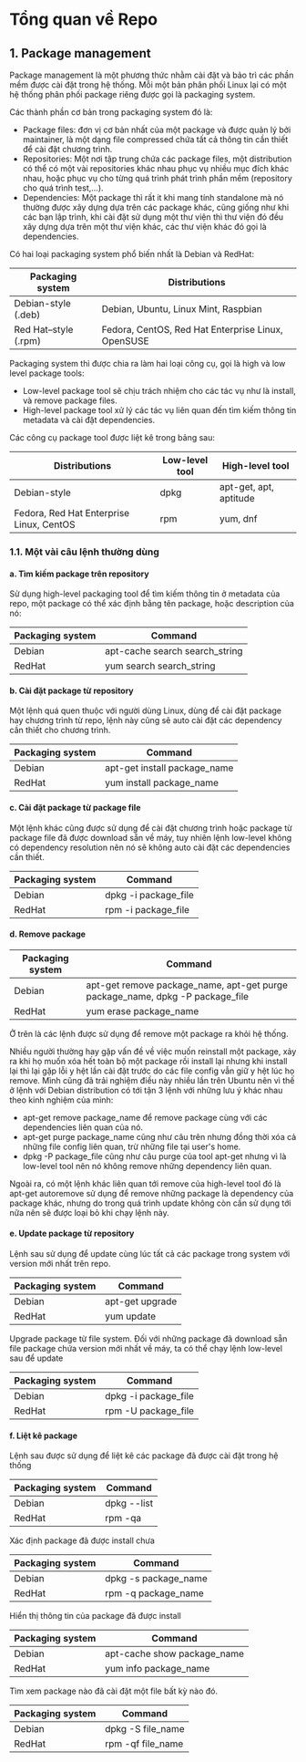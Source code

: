 # Tổng quan về Repo

## 1. Package management

Package management là một phương thức nhằm cài đặt và bảo trì các phần mềm được cài đặt trong hệ thống. Mỗi một bản phân phối Linux lại có một hệ thống phân phối package riêng được gọi là packaging system.

Các thành phần cơ bản trong packaging system đó là:
- Package files: đơn vị cơ bản nhất của một package và được quản lý bởi maintainer, là một dạng file compressed chứa tất cả thông tin cần thiết để cài đặt chương trình.
- Repositories: Một nơi tập trung chứa các package files, một distribution có thể có một vài repositories khác nhau phục vụ nhiều mục đích khác nhau, hoặc phục vụ cho từng quá trình phát trình phần mềm (repository cho quá trình test,...).
- Dependencies: Một package thì rất it khi mang tính standalone mà nó thường được xây dựng dựa trên các package khác, cũng giống như khi các bạn lập trình, khi cài đặt sử dụng một thư viện thì thư viện đó đều xây dựng dựa trên một thư viện khác, các thư viện khác đó gọi là dependencies.

Có hai loại packaging system phổ biến nhất là Debian và RedHat:

| Packaging system |	Distributions |
|------------------|----------------|
| Debian-style (.deb) |	Debian, Ubuntu, Linux Mint, Raspbian |
| Red Hat–style (.rpm)|	Fedora, CentOS, Red Hat Enterprise Linux, OpenSUSE |

Packaging system thì được chia ra làm hai loại công cụ, gọi là high và low level package tools:
- Low-level package tool sẽ chịu trách nhiệm cho các tác vụ như là install, và remove package files.
- High-level package tool xử lý các tác vụ liên quan đến tìm kiếm thông tin metadata và cài đặt dependencies.

Các công cụ package tool được liệt kê trong bảng sau:

| Distributions |	Low-level tool |	High-level tool |
|---------------|----------------|------------------|
| Debian-style |	dpkg	| apt-get, apt, aptitude |
| Fedora, Red Hat Enterprise Linux, CentOS |	rpm	| yum, dnf |

### 1.1. Một vài câu lệnh thường dùng
#### a. Tìm kiếm package trên repository

Sử dụng high-level packaging tool để tìm kiếm thông tin ở metadata của repo, một package có thể xác định bằng tên package, hoặc description của nó:

| Packaging system |	Command |
|------------------|----------|
|Debian|	apt-cache search search_string|
|RedHat	| yum search search_string |

#### b. Cài đặt package từ repository

Một lệnh quá quen thuộc với người dùng Linux, dùng để cài đặt package hay chương trình từ repo, lệnh này cũng sẽ auto cài đặt các dependency cần thiết cho chương trình.

| Packaging system |	Command |
| -----------------|----------|
|Debian |	apt-get install package_name |
|RedHat |	yum install package_name |

#### c. Cài đặt package từ package file

Một lệnh khác cũng được sử dụng để cài đặt chương trình hoặc package từ package file đã được download sẵn về máy, tuy nhiên lệnh low-level không có dependency resolution nên nó sẽ không auto cài đặt các dependencies cần thiết.

| Packaging system |	Command |
|------------------|----------|
|Debian	| dpkg -i package_file|
|RedHat |	rpm -i package_file |

#### d. Remove package

| Packaging system	| Command |
|-------------------|---------|
|Debian|	apt-get remove package_name, apt-get purge package_name, dpkg -P package_file|
|RedHat|	yum erase package_name|

Ở trên là các lệnh được sử dụng để remove một package ra khỏi hệ thống.

Nhiều người thường hay gặp vấn đề về việc muốn reinstall một package, xảy ra khi họ muốn xóa hết toàn bộ một package rồi install lại nhưng khi install lại thì lại gặp lỗi y hệt lần cài đặt trước do các file config vẫn giữ y hệt lúc họ remove. Mình cũng đã trải nghiệm điều này nhiều lần trên Ubuntu nên vì thế ở lệnh với Debian distribution có tới tận 3 lệnh với những lưu ý khác nhau theo kinh nghiệm của mình:

- apt-get remove package_name để remove package cùng với các dependencies liên quan của nó.
- apt-get purge package_name cũng như câu trên nhưng đồng thời xóa cả những file config liên quan, trừ những file tại user's home.
- dpkg -P package_file cũng như câu purge của tool apt-get nhưng vì là low-level tool nên nó không remove những dependency liên quan.

Ngoài ra, có một lệnh khác liên quan tới remove của high-level tool đó là apt-get autoremove sử dụng để remove những package là dependency của package khác, nhưng do trong quá trình update không còn cần sử dụng tới nữa nên sẽ được loại bỏ khi chạy lệnh này.

#### e. Update package từ repository

Lệnh sau sử dụng để update cùng lúc tất cả các package trong system với version mới nhất trên repo.

| Packaging system |	Command |
|------------------|----------|
| Debian |	apt-get upgrade |
| RedHat | yum update |

Upgrade package từ file system. Đối với những package đã download sẵn file package chứa version mới nhất về máy, ta có thể chạy lệnh low-level sau để update

| Packaging system |	Command |
|------------------|----------|
| Debian	| dpkg -i package_file|
|RedHat|	rpm -U package_file|

#### f. Liệt kê package

Lệnh sau được sử dụng để liệt kê các package đã được cài đặt trong hệ thống

| Packaging system	| Command |
|-------------------|---------|
| Debian |	dpkg --list |
| RedHat | rpm -qa |

Xác định package đã được install chưa

| Packaging system |	Command |
|------------------|----------|
| Debian |	dpkg -s package_name |
| RedHat | rpm -q package_name |

Hiển thị thông tin của package đã được install

| Packaging system	| Command |
|-------------------|---------|
| Debian |apt-cache show package_name |
| RedHat | yum info package_name |

Tìm xem package nào đã cài đặt một file bất kỳ nào đó.

| Packaging system	| Command |
|-------------------|---------|
| Debian |	dpkg -S file_name |
| RedHat |	rpm -qf file_name |
